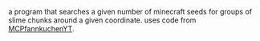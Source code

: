 a program that searches a given number of minecraft seeds for groups of slime chunks around a given coordinate. uses code from [MCPfannkuchenYT](https://github.com/MCPfannkuchenYT/Slimechunk-Finder/tree/leaderboard/c).
